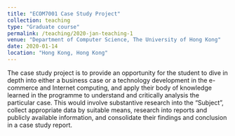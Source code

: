 ```yaml
---
title: "ECOM7001 Case Study Project"
collection: teaching
type: "Graduate course"
permalink: /teaching/2020-jan-teaching-1
venue: "Department of Computer Science, The University of Hong Kong"
date: 2020-01-14
location: "Hong Kong, Hong Kong"
---
```


The case study project is to provide an opportunity for the student to dive in depth into either a business case or a technology development in the e-commerce and Internet computing, and apply their body of knowledge learned in the programme to understand and critically analysis the particular case.  This would involve substantive research into the “Subject”, collect appropriate data by suitable means, research into reports and publicly available information, and consolidate their findings and conclusion in a case study report.
